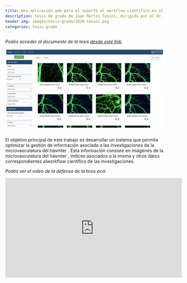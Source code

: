```yaml
---
title: Una aplicación web para el soporte al workflow científico en el estudio de imágenes de la microvasculatura
description: Tesis de grado de Juan Martín Tosini, dirigida por el Dr. Carlos Alberto Bulant y el Dr. Hugo Luis Manterola
header-img: images/tesis-grado/2020-tosini.png
categories: tesis-grado
---
```

*Podés acceder al documento de la tesis [desde este link](https://www.ridaa.unicen.edu.ar/xmlui/bitstream/handle/123456789/2368/Trabajo%20Final%20Ing%20de%20Sistemas%20-%20Juan%20Marti_n%20Tosini.pdf?sequence=1&isAllowed=y).*


<div class="image-post-container">
    <img src="/images/tesis-grado/2020-tosini.png"/>
</div>

El objetivo principal de este trabajo es desarrollar un sistema que permita optimizar la gestión de información asociada a las investigaciones de la microvasculatura del hásmter . Esta información consiste en imágenes de la microvasculatura del hásmter , índices asociados a la misma y otros datos correspondientes alworkflow científico de las investigaciones.

*Podés ver el video de la defensa de la tesis acá:*

<iframe width="560" height="315" src="https://www.youtube.com/embed/ZDiBTInmiOY" title="YouTube video player" frameborder="0" allow="accelerometer; autoplay; clipboard-write; encrypted-media; gyroscope; picture-in-picture" allowfullscreen></iframe>
